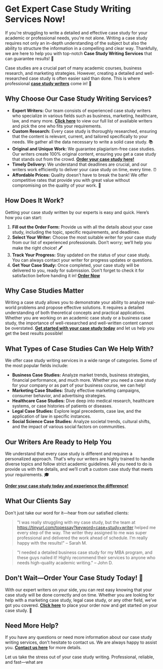 # Get Expert Case Study Writing Services Now!

If you're struggling to write a detailed and effective case study for your academic or professional needs, you're not alone. Writing a case study requires not only an in-depth understanding of the subject but also the ability to structure the information in a compelling and clear way. Thankfully, we are here to help you with top-notch **Case Study Writing Services** that can guarantee results! 📝

Case studies are a crucial part of many academic courses, business research, and marketing strategies. However, creating a detailed and well-researched case study is often easier said than done. This is where professional [**case study writers**](https://tinyurl.com/topessay?keyword=case+study+writer) come in! 🚀

## Why Choose Our Case Study Writing Services?

- **Expert Writers:** Our team consists of experienced case study writers who specialize in various fields such as business, marketing, healthcare, law, and many more. [**Click here**](https://tinyurl.com/topessay?keyword=case+study+writer) to view our full list of available writers and pick the one who fits your requirements.
- **Custom Research:** Every case study is thoroughly researched, ensuring that the content is relevant, current, and tailored specifically to your needs. We gather all the data necessary to write a solid case study. 📚
- **Original and Unique Work:** We guarantee plagiarism-free case studies. Our writers create 100% original content, ensuring you get a case study that stands out from the crowd. [**Order your case study here!**](https://tinyurl.com/topessay?keyword=case+study+writer)
- **Timely Delivery:** We understand that deadlines are crucial, and our writers work efficiently to deliver your case study on time, every time. ⏰
- **Affordable Prices:** Quality doesn't have to break the bank! We offer competitive rates that provide you with great value without compromising on the quality of your work. 💸

## How Does It Work?

Getting your case study written by our experts is easy and quick. Here’s how you can start:

1. **Fill out the Order Form:** Provide us with all the details about your case study, including the topic, specific requirements, and deadlines.
2. **Select Your Writer:** Choose the most suitable writer for your case study from our list of experienced professionals. Don’t worry; we’ll help you make the right choice! 🖋️
3. **Track Your Progress:** Stay updated on the status of your case study. You can always contact your writer for progress updates or questions.
4. **Get Your Case Study:** Once completed, your case study will be delivered to you, ready for submission. Don't forget to check it for satisfaction before handing it in! [**Order Now**](https://tinyurl.com/topessay?keyword=case+study+writer)

## Why Case Studies Matter

Writing a case study allows you to demonstrate your ability to analyze real-world problems and propose effective solutions. It requires a detailed understanding of both theoretical concepts and practical applications. Whether you are working on an academic case study or a business case study, the importance of well-researched and well-written content cannot be overstated. [**Get started with your case study today**](https://tinyurl.com/topessay?keyword=case+study+writer) and let us help you get the best results possible!

## What Types of Case Studies Can We Help With?

We offer case study writing services in a wide range of categories. Some of the most popular fields include:

- **Business Case Studies:** Analyze market trends, business strategies, financial performance, and much more. Whether you need a case study for your company or as part of your business course, we can help!
- **Marketing Case Studies:** Study effective marketing campaigns, consumer behavior, and advertising strategies.
- **Healthcare Case Studies:** Dive deep into medical research, healthcare systems, or case histories of patients or diseases.
- **Legal Case Studies:** Explore legal precedents, case law, and the application of law in specific instances.
- **Social Science Case Studies:** Analyze societal trends, cultural shifts, and the impact of various social factors on communities.

## Our Writers Are Ready to Help You

We understand that every case study is different and requires a personalized approach. That's why our writers are highly trained to handle diverse topics and follow strict academic guidelines. All you need to do is provide us with the details, and we’ll craft a custom case study that meets your requirements. 🎓

[**Order your case study today and experience the difference!**](https://tinyurl.com/topessay?keyword=case+study+writer)

## What Our Clients Say

Don't just take our word for it—hear from our satisfied clients:

> "I was really struggling with my case study, but the team at https://tinyurl.com/topessay?keyword=case+study+writer helped me every step of the way. The writer they assigned to me was super professional and delivered the work ahead of schedule. I’m really happy with the results!" – Sarah M.

> "I needed a detailed business case study for my MBA program, and these guys nailed it! Highly recommend their services to anyone who needs high-quality academic writing." – John D.

## Don't Wait—Order Your Case Study Today! 📅

With our expert writers on your side, you can rest easy knowing that your case study will be done correctly and on time. Whether you are looking for help with a marketing case study, legal case study, or any other field, we’ve got you covered. [**Click here**](https://tinyurl.com/topessay?keyword=case+study+writer) to place your order now and get started on your case study. 📌

## Need More Help?

If you have any questions or need more information about our case study writing services, don't hesitate to contact us. We are always happy to assist you. [**Contact us here**](https://tinyurl.com/topessay?keyword=case+study+writer) for more details.

Let us take the stress out of your case study writing. Professional, reliable, and fast—what are
